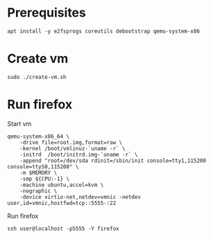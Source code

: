 # Prerequisites

```
apt install -y e2fsprogs coreutils debootstrap qemu-system-x86
```


# Create vm
```
sudo ./create-vm.sh

```

# Run firefox
Start vm
```
qemu-system-x86_64 \
    -drive file=root.img,format=raw \
    -kernel /boot/vmlinuz-`uname -r` \
    -initrd  /boot/initrd.img-`uname -r` \
    -append "root=/dev/sda rdinit=/sbin/init console=tty1,115200 console=ttyS0,115200" \
    -m $MEMORY \
    -smp ${CPU:-1} \
    -machine ubuntu,accel=kvm \
    -nographic \
    -device virtio-net,netdev=vmnic -netdev user,id=vmnic,hostfwd=tcp::5555-:22
```
Run firefox
```
ssh user@localhost -p5555 -Y firefox
```
